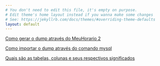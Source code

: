 ```yaml
---
# You don't need to edit this file, it's empty on purpose.
# Edit theme's home layout instead if you wanna make some changes
# See: https://jekyllrb.com/docs/themes/#overriding-theme-defaults
layout: default
---
```


[Como gerar o dump através do MeuHorario 2](https://ufbafacil.github.io/dados/dump.md)

[Como importar o dump através do comando mysql](https://ufbafacil.github.io/dados/import.md)

[Quais são as tabelas, colunas e seus respectivos significados](https://ufbafacil.github.io/dados/tables.md)